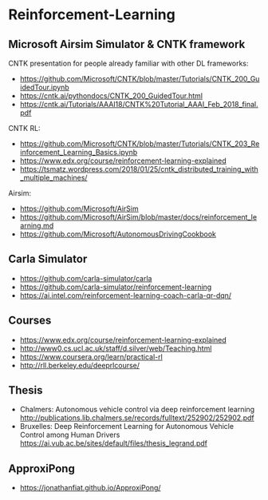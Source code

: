   # Reinforcement-Learning



## Microsoft Airsim Simulator & CNTK framework

CNTK presentation for people already familiar with other DL frameworks:
* https://github.com/Microsoft/CNTK/blob/master/Tutorials/CNTK_200_GuidedTour.ipynb  
* https://cntk.ai/pythondocs/CNTK_200_GuidedTour.html  
* https://cntk.ai/Tutorials/AAAI18/CNTK%20Tutorial_AAAI_Feb_2018_final.pdf  

CNTK RL:  
* https://github.com/Microsoft/CNTK/blob/master/Tutorials/CNTK_203_Reinforcement_Learning_Basics.ipynb  
* https://www.edx.org/course/reinforcement-learning-explained  
* https://tsmatz.wordpress.com/2018/01/25/cntk_distributed_training_with_multiple_machines/  

Airsim:  
* https://github.com/Microsoft/AirSim  
* https://github.com/Microsoft/AirSim/blob/master/docs/reinforcement_learning.md  
* https://github.com/Microsoft/AutonomousDrivingCookbook  

## Carla Simulator

* https://github.com/carla-simulator/carla  
* https://github.com/carla-simulator/reinforcement-learning  
* https://ai.intel.com/reinforcement-learning-coach-carla-qr-dqn/  


## Courses

* https://www.edx.org/course/reinforcement-learning-explained
* http://www0.cs.ucl.ac.uk/staff/d.silver/web/Teaching.html  
* https://www.coursera.org/learn/practical-rl  
* http://rll.berkeley.edu/deeprlcourse/  


## Thesis

* Chalmers: Autonomous vehicle control via deep reinforcement learning  
  http://publications.lib.chalmers.se/records/fulltext/252902/252902.pdf  
* Bruxelles: Deep Reinforcement Learning for Autonomous Vehicle Control among Human Drivers  
  https://ai.vub.ac.be/sites/default/files/thesis_legrand.pdf  
  
## ApproxiPong

* https://jonathanfiat.github.io/ApproxiPong/  
